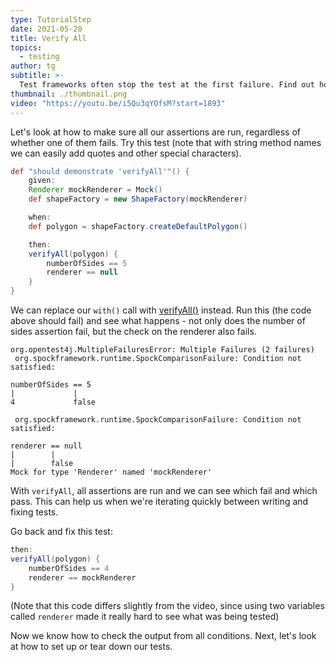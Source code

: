 ```yaml
---
type: TutorialStep
date: 2021-05-20
title: Verify All
topics:
  - testing
author: tg
subtitle: >-
  Test frameworks often stop the test at the first failure. Find out how to run all conditions to see which pass and which fail.
thumbnail: ./thumbnail.png
video: "https://youtu.be/i5Qu3qYOfsM?start=1893"
---
```


Let's look at how to make sure all our assertions are run, regardless of whether one of them fails. Try this test (note that with string method names we can easily add quotes and other special characters).

```groovy
def "should demonstrate 'verifyAll'"() {
    given:
    Renderer mockRenderer = Mock()
    def shapeFactory = new ShapeFactory(mockRenderer)

    when:
    def polygon = shapeFactory.createDefaultPolygon()

    then:
    verifyAll(polygon) {
        numberOfSides == 5
        renderer == null
    }
}
```

We can replace our `with()` call with [verifyAll()](https://spockframework.org/spock/docs/2.0/all_in_one.html#_using_verifyall_to_assert_multiple_expectations_together) instead. Run this (the code above should fail) and see what happens - not only does the number of sides assertion fail, but the check on the renderer also fails.

```
org.opentest4j.MultipleFailuresError: Multiple Failures (2 failures)
 org.spockframework.runtime.SpockComparisonFailure: Condition not satisfied:

numberOfSides == 5
|             |
4             false

 org.spockframework.runtime.SpockComparisonFailure: Condition not satisfied:

renderer == null
|        |
|        false
Mock for type 'Renderer' named 'mockRenderer'
```

With `verifyAll`, all assertions are run and we can see which fail and which pass. This can help us when we're iterating quickly between writing and fixing tests.

Go back and fix this test:

```groovy
then:
verifyAll(polygon) {
    numberOfSides == 4
    renderer == mockRenderer
}
```

(Note that this code differs slightly from the video, since using two variables called `renderer` made it really hard to see what was being tested)

Now we know how to check the output from all conditions. Next, let's look at how to set up or tear down our tests.

